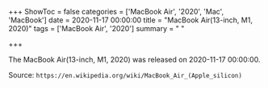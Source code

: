 +++
ShowToc = false
categories = ['MacBook Air', '2020', 'Mac', 'MacBook']
date = 2020-11-17 00:00:00
title = "MacBook Air(13-inch, M1, 2020)"
tags = ['MacBook Air', '2020']
summary = " "

+++

The MacBook Air(13-inch, M1, 2020) was released on 2020-11-17 00:00:00.

Source: `https://en.wikipedia.org/wiki/MacBook_Air_(Apple_silicon)`


